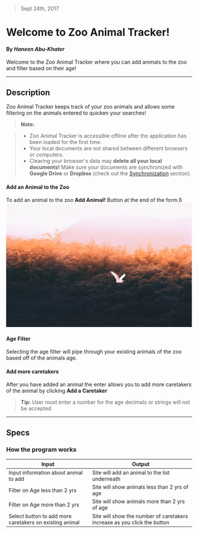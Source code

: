 > Sept 24th, 2017

Welcome to Zoo Animal Tracker!
===================
#### By _**Haneen Abu-Khater**_

Welcome to the Zoo Animal Tracker where you can add animals to the zoo and filter based on their age!


----------


Description
-------------

Zoo Animal Tracker keeps track of your zoo animals and allows some filtering on the animals entered to quicken your searches!

> **Note:**

> - Zoo Animal Tracker is accessible offline after the application has been loaded for the first time.
> - Your local documents are not shared between different browsers or computers.
> - Clearing your browser's data may **delete all your local documents!** Make sure your documents are synchronized with **Google Drive** or **Dropbox** (check out the [<i class="icon-refresh"></i> Synchronization](#synchronization) section).

#### <i class="icon-file"></i> Add an Animal to the Zoo

To add an animal to the zoo <i class="icon-folder-open"></i> **Add Animal!** Button at the end of the form.ß
 ![Alt text](/resources/background.jpg?raw=true "background image")

#### <i class="icon-folder-open"></i> Age Filter

Selecting the age filter will pipe through your existing animals of the zoo based off of the animals age.

 <!-- ![Alt text](https://github.com/haneenabu/StartupTracker/blob/master/src/main/resources/public/images/Switch.png) -->

#### <i class="icon-trash"></i> Add more caretakers

After you have added an animal the enter allows you to add more caretakers of the animal by clicking **Add a Caretaker**


> **Tip:** User must enter a number for the age decimals or strings will not be accepted

----------


Specs
--------------------


### How the program works


Input     | Output
-------- | ---
 Input information about animal to add | Site will add an animal to the list underneath
 Filter on Age less than 2 yrs    | Site will show animals less than 2 yrs of age
  Filter on Age more than 2 yrs    | Site will show animals more than 2 yrs of age
 Select button to add more caretakers on existing animal| Site will show the number of caretakers increase as you click the button
